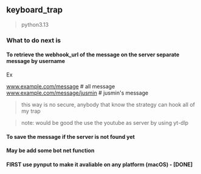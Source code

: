 ## keyboard_trap

> python3.13

### What to do next is 
#### To retrieve the webhook_url of the message on the server separate message by username

Ex

www.example.com/message # all message
www.example.com/message/jusmin # jusmin's message

>this way is no secure, anybody that know the strategy can hook all of my trap

>note: would be good the use the youtube as server by using yt-dlp

#### To save the message if the server is not found yet

#### May be add some bot net function

#### FIRST use pynput to make it avaliable on any platform (macOS) - [DONE]